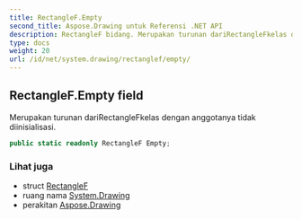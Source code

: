 ```yaml
---
title: RectangleF.Empty
second_title: Aspose.Drawing untuk Referensi .NET API
description: RectangleF bidang. Merupakan turunan dariRectangleFkelas dengan anggotanya tidak diinisialisasi.
type: docs
weight: 20
url: /id/net/system.drawing/rectanglef/empty/
---
```

## RectangleF.Empty field

Merupakan turunan dariRectangleFkelas dengan anggotanya tidak diinisialisasi.

```csharp
public static readonly RectangleF Empty;
```

### Lihat juga

* struct [RectangleF](../)
* ruang nama [System.Drawing](../../rectanglef/)
* perakitan [Aspose.Drawing](../../../)



